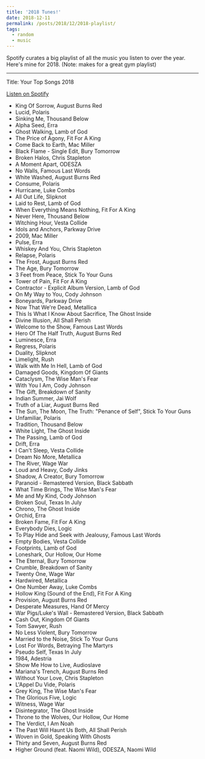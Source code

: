 ```yaml
---
title: '2018 Tunes!'
date: 2018-12-11
permalink: /posts/2018/12/2018-playlist/
tags:
  - random
  - music
---
```


Spotify curates a big playlist of all the music you listen to over the year. Here's mine for 2018. (Note: makes for a great gym playlist)

---
Title: Your Top Songs 2018


[Listen on Spotify](https://open.spotify.com/playlist/37i9dQZF1EjkGCcIsAhBEP)

* King Of Sorrow, August Burns Red
* Lucid, Polaris
* Sinking Me, Thousand Below
* Alpha Seed, Erra
* Ghost Walking, Lamb of God
* The Price of Agony, Fit For A King
* Come Back to Earth, Mac Miller
* Black Flame - Single Edit, Bury Tomorrow
* Broken Halos, Chris Stapleton
* A Moment Apart, ODESZA
* No Walls, Famous Last Words
* White Washed, August Burns Red
* Consume, Polaris
* Hurricane, Luke Combs
* All Out Life, Slipknot
* Laid to Rest, Lamb of God
* When Everything Means Nothing, Fit For A King
* Never Here, Thousand Below
* Witching Hour, Vesta Collide
* Idols and Anchors, Parkway Drive
* 2009, Mac Miller
* Pulse, Erra
* Whiskey And You, Chris Stapleton
* Relapse, Polaris
* The Frost, August Burns Red
* The Age, Bury Tomorrow
* 3 Feet from Peace, Stick To Your Guns
* Tower of Pain, Fit For A King
* Contractor - Explicit Album Version, Lamb of God
* On My Way to You, Cody Johnson
* Boneyards, Parkway Drive
* Now That We're Dead, Metallica
* This Is What I Know About Sacrifice, The Ghost Inside
* Divine Illusion, All Shall Perish
* Welcome to the Show, Famous Last Words
* Hero Of The Half Truth, August Burns Red
* Luminesce, Erra
* Regress, Polaris
* Duality, Slipknot
* Limelight, Rush
* Walk with Me In Hell, Lamb of God
* Damaged Goods, Kingdom Of Giants
* Cataclysm, The Wise Man's Fear
* With You I Am, Cody Johnson
* The Gift, Breakdown of Sanity
* Indian Summer, Jai Wolf
* Truth of a Liar, August Burns Red
* The Sun, The Moon, The Truth: "Penance of Self", Stick To Your Guns
* Unfamiliar, Polaris
* Tradition, Thousand Below
* White Light, The Ghost Inside
* The Passing, Lamb of God
* Drift, Erra
* I Can't Sleep, Vesta Collide
* Dream No More, Metallica
* The River, Wage War
* Loud and Heavy, Cody Jinks
* Shadow, A Creator, Bury Tomorrow
* Paranoid - Remastered Version, Black Sabbath
* What Time Brings, The Wise Man's Fear
* Me and My Kind, Cody Johnson
* Broken Soul, Texas In July
* Chrono, The Ghost Inside
* Orchid, Erra
* Broken Fame, Fit For A King
* Everybody Dies, Logic
* To Play Hide and Seek with Jealousy, Famous Last Words
* Empty Bodies, Vesta Collide
* Footprints, Lamb of God
* Loneshark, Our Hollow, Our Home
* The Eternal, Bury Tomorrow
* Crumble, Breakdown of Sanity
* Twenty One, Wage War
* Hardwired, Metallica
* One Number Away, Luke Combs
* Hollow King (Sound of the End), Fit For A King
* Provision, August Burns Red
* Desperate Measures, Hand Of Mercy
* War Pigs/Luke's Wall - Remastered Version, Black Sabbath
* Cash Out, Kingdom Of Giants
* Tom Sawyer, Rush
* No Less Violent, Bury Tomorrow
* Married to the Noise, Stick To Your Guns
* Lost For Words, Betraying The Martyrs
* Pseudo Self, Texas In July
* 1984, Adestria
* Show Me How to Live, Audioslave
* Mariana's Trench, August Burns Red
* Without Your Love, Chris Stapleton
* L'Appel Du Vide, Polaris
* Grey King, The Wise Man's Fear
* The Glorious Five, Logic
* Witness, Wage War
* Disintegrator, The Ghost Inside
* Throne to the Wolves, Our Hollow, Our Home
* The Verdict, I Am Noah
* The Past Will Haunt Us Both, All Shall Perish
* Woven in Gold, Speaking With Ghosts
* Thirty and Seven, August Burns Red
* Higher Ground (feat. Naomi Wild), ODESZA, Naomi Wild
